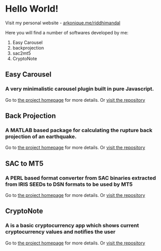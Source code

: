 # Hello World!

Visit my personal website - [arkonique.me/riddhimandal](https://arkonique.gihub.io/riddhimandal)

Here you will find a number of softwares developed by me:

1. Easy Carousel
2. backprojection
3. sac2mt5
4. CryptoNote


## Easy Carousel
### A very minimalistic carousel plugin built in pure Javascript.
Go to [the project homepage](https://arkonique.github.io/ez-carousel) for more details.
Or [visit the repository](https://github.com/arkonique/arkonique.github.io/tree/master/ez-carousel)

## Back Projection
### A MATLAB based package for calculating the rupture back projection of an earthquake.
Go to [the project homepage](https://arkonique.github.io/backprojection) for more details.
Or [visit the repository](https://github.com/arkonique/backprojection)

## SAC to MT5
### A PERL based format converter from SAC binaries extracted from IRIS SEEDs to DSN formats to be used by MT5
Go to [the project homepage](https://arkonique.github.io/sac2mt5) for more details.
Or [visit the repository](https://github.com/arkonique/sac2mt5)

## CryptoNote
### A is a basic cryptocurrency app which shows current cryptocurrency values and notifies the user
Go to [the project homepage](https://arkonique.github.io/CryptoNote) for more details.
Or [visit the repository](https://github.com/arkonique/CryptoNote)

